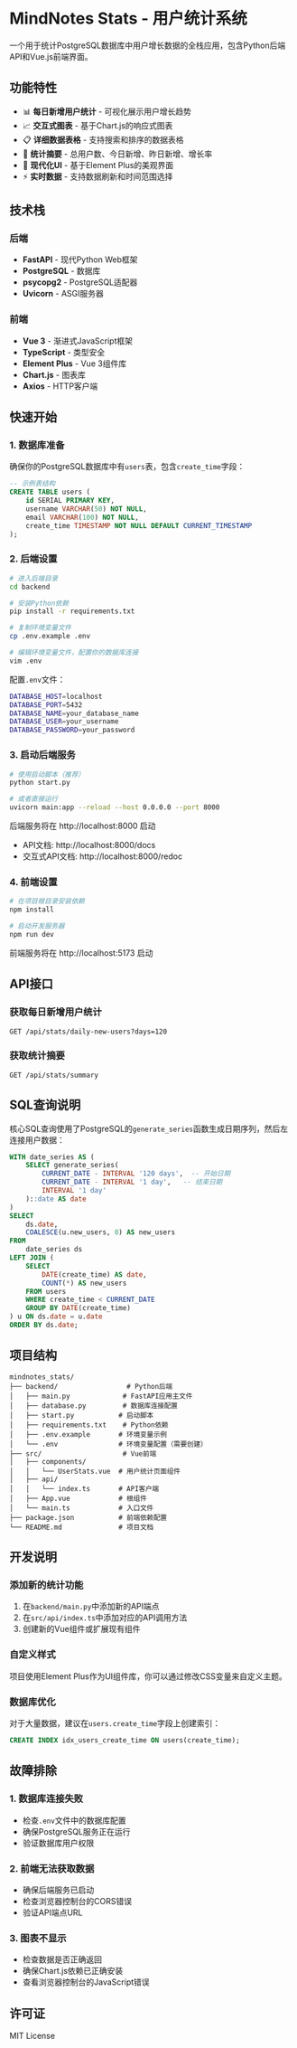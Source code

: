 # MindNotes Stats - 用户统计系统

一个用于统计PostgreSQL数据库中用户增长数据的全栈应用，包含Python后端API和Vue.js前端界面。

## 功能特性

- 📊 **每日新增用户统计** - 可视化展示用户增长趋势
- 📈 **交互式图表** - 基于Chart.js的响应式图表
- 📋 **详细数据表格** - 支持搜索和排序的数据表格
- 🎯 **统计摘要** - 总用户数、今日新增、昨日新增、增长率
- 🎨 **现代化UI** - 基于Element Plus的美观界面
- ⚡ **实时数据** - 支持数据刷新和时间范围选择

## 技术栈

### 后端
- **FastAPI** - 现代Python Web框架
- **PostgreSQL** - 数据库
- **psycopg2** - PostgreSQL适配器
- **Uvicorn** - ASGI服务器

### 前端
- **Vue 3** - 渐进式JavaScript框架
- **TypeScript** - 类型安全
- **Element Plus** - Vue 3组件库
- **Chart.js** - 图表库
- **Axios** - HTTP客户端

## 快速开始

### 1. 数据库准备

确保你的PostgreSQL数据库中有`users`表，包含`create_time`字段：

```sql
-- 示例表结构
CREATE TABLE users (
    id SERIAL PRIMARY KEY,
    username VARCHAR(50) NOT NULL,
    email VARCHAR(100) NOT NULL,
    create_time TIMESTAMP NOT NULL DEFAULT CURRENT_TIMESTAMP
);
```

### 2. 后端设置

```bash
# 进入后端目录
cd backend

# 安装Python依赖
pip install -r requirements.txt

# 复制环境变量文件
cp .env.example .env

# 编辑环境变量文件，配置你的数据库连接
vim .env
```

配置`.env`文件：
```bash
DATABASE_HOST=localhost
DATABASE_PORT=5432
DATABASE_NAME=your_database_name
DATABASE_USER=your_username
DATABASE_PASSWORD=your_password
```

### 3. 启动后端服务

```bash
# 使用启动脚本（推荐）
python start.py

# 或者直接运行
uvicorn main:app --reload --host 0.0.0.0 --port 8000
```

后端服务将在 http://localhost:8000 启动
- API文档: http://localhost:8000/docs
- 交互式API文档: http://localhost:8000/redoc

### 4. 前端设置

```bash
# 在项目根目录安装依赖
npm install

# 启动开发服务器
npm run dev
```

前端服务将在 http://localhost:5173 启动

## API接口

### 获取每日新增用户统计
```
GET /api/stats/daily-new-users?days=120
```

### 获取统计摘要
```
GET /api/stats/summary
```

## SQL查询说明

核心SQL查询使用了PostgreSQL的`generate_series`函数生成日期序列，然后左连接用户数据：

```sql
WITH date_series AS (
    SELECT generate_series(
        CURRENT_DATE - INTERVAL '120 days',  -- 开始日期
        CURRENT_DATE - INTERVAL '1 day',   -- 结束日期
        INTERVAL '1 day'
    )::date AS date
)
SELECT
    ds.date,
    COALESCE(u.new_users, 0) AS new_users
FROM
    date_series ds
LEFT JOIN (
    SELECT
        DATE(create_time) AS date,
        COUNT(*) AS new_users
    FROM users
    WHERE create_time < CURRENT_DATE
    GROUP BY DATE(create_time)
) u ON ds.date = u.date
ORDER BY ds.date;
```

## 项目结构

```
mindnotes_stats/
├── backend/                 # Python后端
│   ├── main.py             # FastAPI应用主文件
│   ├── database.py         # 数据库连接配置
│   ├── start.py           # 启动脚本
│   ├── requirements.txt    # Python依赖
│   ├── .env.example       # 环境变量示例
│   └── .env               # 环境变量配置（需要创建）
├── src/                    # Vue前端
│   ├── components/
│   │   └── UserStats.vue  # 用户统计页面组件
│   ├── api/
│   │   └── index.ts       # API客户端
│   ├── App.vue            # 根组件
│   └── main.ts            # 入口文件
├── package.json           # 前端依赖配置
└── README.md              # 项目文档
```

## 开发说明

### 添加新的统计功能

1. 在`backend/main.py`中添加新的API端点
2. 在`src/api/index.ts`中添加对应的API调用方法
3. 创建新的Vue组件或扩展现有组件

### 自定义样式

项目使用Element Plus作为UI组件库，你可以通过修改CSS变量来自定义主题。

### 数据库优化

对于大量数据，建议在`users.create_time`字段上创建索引：

```sql
CREATE INDEX idx_users_create_time ON users(create_time);
```

## 故障排除

### 1. 数据库连接失败
- 检查`.env`文件中的数据库配置
- 确保PostgreSQL服务正在运行
- 验证数据库用户权限

### 2. 前端无法获取数据
- 确保后端服务已启动
- 检查浏览器控制台的CORS错误
- 验证API端点URL

### 3. 图表不显示
- 检查数据是否正确返回
- 确保Chart.js依赖已正确安装
- 查看浏览器控制台的JavaScript错误

## 许可证

MIT License